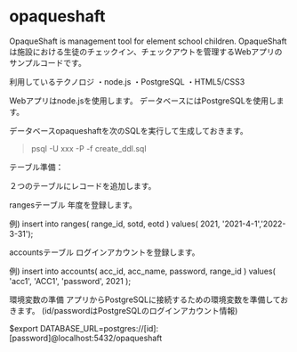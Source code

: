 # opaqueshaft
OpaqueShaft is management tool for element school children.
OpaqueShaftは施設における生徒のチェックイン、チェックアウトを管理するWebアプリのサンプルコードです。

利用しているテクノロジ
・node.js
・PostgreSQL
・HTML5/CSS3

Webアプリはnode.jsを使用します。
データベースにはPostgreSQLを使用します。

データベースopaqueshaftを次のSQLを実行して生成しておきます。

>psql -U xxx -P -f create_ddl.sql

テーブル準備：

２つのテーブルにレコードを追加します。

rangesテーブル
年度を登録します。

例)
insert into ranges( range_id, sotd, eotd ) values( 2021, '2021-4-1','2022-3-31');

accountsテーブル
ログインアカウントを登録します。

例)
insert into accounts( acc_id, acc_name, password, range_id ) values( 'acc1', 'ACC1', 'password', 2021 );

環境変数の準備
アプリからPostgreSQLに接続するための環境変数を準備しておきます。
(id/passwordはPostgreSQLのログインアカウント情報)

$export DATABASE_URL=postgres://[id]:[password]@localhost:5432/opaqueshaft


